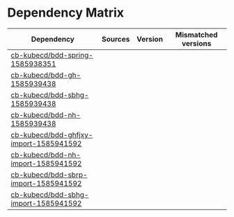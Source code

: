 # Dependency Matrix

Dependency | Sources | Version | Mismatched versions
---------- | ------- | ------- | -------------------
[cb-kubecd/bdd-spring-1585938351](https://github.com/cb-kubecd/bdd-spring-1585938351.git) |  | []() | 
[cb-kubecd/bdd-gh-1585939438](https://github.com/cb-kubecd/bdd-gh-1585939438.git) |  | []() | 
[cb-kubecd/bdd-sbhg-1585939438](https://github.com/cb-kubecd/bdd-sbhg-1585939438.git) |  | []() | 
[cb-kubecd/bdd-nh-1585939438](https://github.com/cb-kubecd/bdd-nh-1585939438.git) |  | []() | 
[cb-kubecd/bdd-ghfjxy-import-1585941592](https://github.com/cb-kubecd/bdd-ghfjxy-import-1585941592.git) |  | []() | 
[cb-kubecd/bdd-nh-import-1585941592](https://github.com/cb-kubecd/bdd-nh-import-1585941592.git) |  | []() | 
[cb-kubecd/bdd-sbrp-import-1585941592](https://github.com/cb-kubecd/bdd-sbrp-import-1585941592.git) |  | []() | 
[cb-kubecd/bdd-sbhg-import-1585941592](https://github.com/cb-kubecd/bdd-sbhg-import-1585941592.git) |  | []() | 
